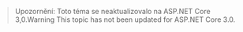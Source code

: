> <span data-ttu-id="9cf61-101">Upozornění: Toto téma se neaktualizovalo na ASP.NET Core 3,0.</span><span class="sxs-lookup"><span data-stu-id="9cf61-101">Warning This topic has not been updated for ASP.NET Core 3.0.</span></span>